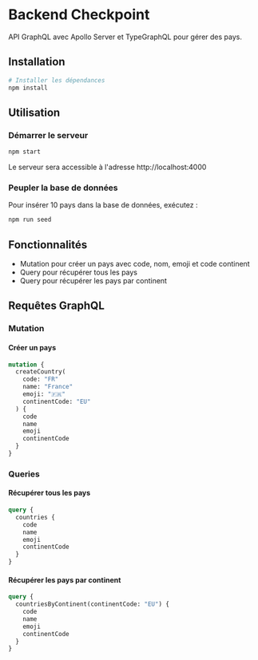 # Backend Checkpoint

API GraphQL avec Apollo Server et TypeGraphQL pour gérer des pays.

## Installation

```bash
# Installer les dépendances
npm install
```

## Utilisation

### Démarrer le serveur

```bash
npm start
```

Le serveur sera accessible à l'adresse http://localhost:4000

### Peupler la base de données

Pour insérer 10 pays dans la base de données, exécutez :

```bash
npm run seed
```

## Fonctionnalités

- Mutation pour créer un pays avec code, nom, emoji et code continent
- Query pour récupérer tous les pays
- Query pour récupérer les pays par continent

## Requêtes GraphQL

### Mutation

#### Créer un pays

```graphql
mutation {
  createCountry(
    code: "FR"
    name: "France"
    emoji: "🇫🇷"
    continentCode: "EU"
  ) {
    code
    name
    emoji
    continentCode
  }
}
```

### Queries

#### Récupérer tous les pays

```graphql
query {
  countries {
    code
    name
    emoji
    continentCode
  }
}
```

#### Récupérer les pays par continent

```graphql
query {
  countriesByContinent(continentCode: "EU") {
    code
    name
    emoji
    continentCode
  }
}
```